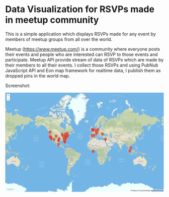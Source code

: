 Data Visualization for RSVPs made in meetup community 
=====================================================

This is a simple application which displays RSVPs made for any event by members of meetup groups from all over the world. 

Meetup (https://www.meetup.com/) is a community where everyone posts their events and people who are interested can RSVP to those events and participate. Meetup API provide stream of data of RSVPs which are made by their members to all their events. I collect those RSVPs and using PubNub JavaScript API and Eon map framework for realtime data, I publish them as dropped pins in the world map. 

Screenshot:

![Alt text](/screenshot.png?raw=true)
